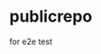 # publicrepo
for e2e test















































































































































































































































































































































































































































































































































































































































































































































































































































































































































































































































































































































































































































































































































































































































































































































































































































































































































